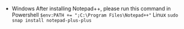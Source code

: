 * Windows
After installing Notepad++, please run this command in Powershell
`$env:PATH += ";C:\Program Files\Notepad++"`
Linux 
`sudo snap install notepad-plus-plus`